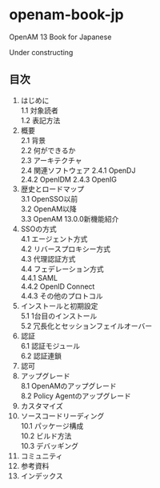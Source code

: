 # openam-book-jp
OpenAM 13 Book for Japanese

Under constructing

## 目次

1. はじめに  
 1.1 対象読者  
 1.2 表記方法  
2. 概要  
 2.1 背景  
 2.2 何ができるか  
 2.3 アーキテクチャ  
 2.4 関連ソフトウェア 
 2.4.1 OpenDJ  
 2.4.2 OpenIDM 
 2.4.3 OpenIG
3. 歴史とロードマップ  
 3.1 OpenSSO以前  
 3.2 OpenAM以降  
 3.3 OpenAM 13.0.0新機能紹介  
4. SSOの方式  
 4.1 エージェント方式  
 4.2 リバースプロキシー方式  
 4.3 代理認証方式  
 4.4 フェデレーション方式  
 4.4.1 SAML  
 4.4.2 OpenID Connect  
 4.4.3 その他のプロトコル  
5. インストールと初期設定  
 5.1 1台目のインストール  
 5.2 冗長化とセッションフェイルオーバー  
6. 認証  
 6.1 認証モジュール   
 6.2 認証連鎖   
7. 認可
8. アップグレード  
 8.1 OpenAMのアップグレード   
 8.2 Policy Agentのアップグレード   
9. カスタマイズ
10. ソースコードリーディング  
 10.1 パッケージ構成  
 10.2 ビルド方法  
 10.3 デバッギング  
11. コミュニティ
12. 参考資料
13. インデックス

